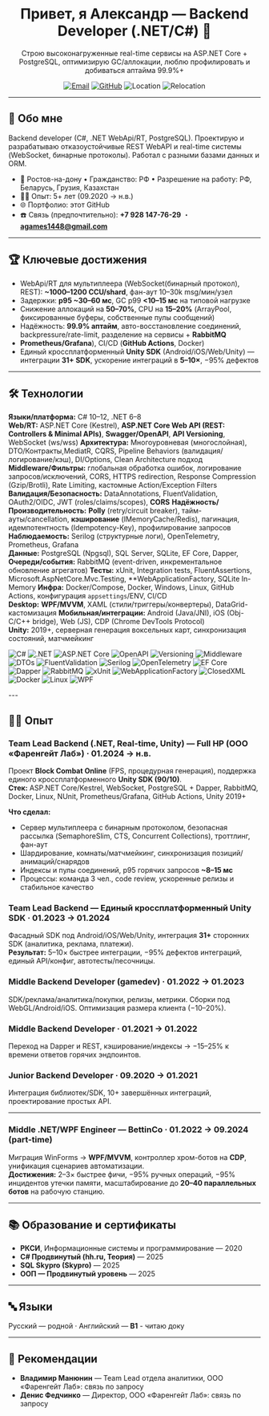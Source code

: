 <h1 align="center">Привет, я Александр — Backend Developer (.NET/C#) 🚀</h1>
<p align="center">
  Строю высоконагруженные real-time сервисы на ASP.NET Core + PostgreSQL, оптимизирую GC/аллокации, люблю профилировать и добиваться аптайма 99.9%+
</p>

<p align="center">
  <a href="mailto:agames1448@gmail.com"><img alt="Email" src="https://img.shields.io/badge/Email-agames1448%40gmail.com-informational?logo=gmail"></a>
  <a href="https://github.com/AlexanderHub99"><img alt="GitHub" src="https://img.shields.io/badge/GitHub-AlexanderHub99-black?logo=github"></a>
  <img alt="Location" src="https://img.shields.io/badge/Москва-RU-blue">
  <img alt="Relocation" src="https://img.shields.io/badge/Готов%20к-релокации%20и%20командировкам-success">
</p>

---

## 🧭 Обо мне
Backend developer (C#, .NET WebApi/RT, PostgreSQL). Проектирую и разрабатываю отказоустойчивые REST WebAPI и real-time системы (WebSocket, бинарные протоколы). Работал с разными базами данных и ORM.
- 📍 Ростов-на-дону • Гражданство: РФ • Разрешение на работу: РФ, Беларусь, Грузия, Казахстан  
- 🧑‍💻 Опыт: 5+ лет (09.2020 → н.в.)  
- 🌐 Портфолио: этот GitHub  
- ☎️ Связь (предпочтительно): **+7 928 147-76-29** ・ **agames1448@gmail.com**

---

## 🏆 Ключевые достижения
- WebApi/RT для мультиплеера (WebSocket(бинарный протокол), REST): **~1000–1200 CCU/shard**, фан-аут 10–30k msg/мин/узел  
- Задержки: **p95 ~30–60 мс**, GC p99 **<10–15 мс** на типовой нагрузке  
- Снижение аллокаций на **50–70%**, CPU на **15–20%** (ArrayPool, фиксированные буферы, собственные пулы сообщений)  
- Надёжность: **99.9% аптайм**, авто-восстановление соединений, backpressure/rate-limit, разделение на сервисы + **RabbitMQ**  
- **Prometheus/Grafana**), CI/CD (**GitHub Actions**, Docker)  
- Единый кроссплатформенный **Unity SDK** (Android/iOS/Web/Unity) — интеграции **31+ SDK**, ускорение интеграций в **5–10×**, −95% дефектов

---

## 🛠️ Технологии

**Языки/платформа:** C# 10–12, .NET 6–8  
**Web/RT:** ASP.NET Core (Kestrel), **ASP.NET Core Web API (REST: Controllers & Minimal APIs)**, **Swagger/OpenAPI**, **API Versioning**, WebSocket (ws/wss) 
**Архитектура:** Многоуровневая (многослойная), DTO/Контракты,MediatR, CQRS, Pipeline Behaviors (валидация/логирование/кэш), DI/Options, Clean Architecture подход  
**Middleware/Фильтры:** глобальная обработка ошибок, логирование запросов/исключений, CORS, HTTPS redirection, Response Compression (Gzip/Brotli), Rate Limiting, кастомные Action/Exception Filters  
**Валидация/Безопасность:** DataAnnotations, FluentValidation, OAuth2/OIDC, JWT (roles/claims/scopes), **CORS** 
**Надёжность/Производительность:** **Polly** (retry/circuit breaker), тайм-ауты/cancellation, **кэширование** (IMemoryCache/Redis), пагинация, идемпотентность (Idempotency-Key), профилирование запросов  
**Наблюдаемость:** Serilog (структурные логи), OpenTelemetry, Prometheus, Grafana  
**Данные:** PostgreSQL (Npgsql), SQL Server, SQLite, EF Core, Dapper,
**Очереди/события:** RabbitMQ (event-driven, инкрементальное обновление агрегатов)
**Тесты:** xUnit, Integration tests, FluentAssertions, Microsoft.AspNetCore.Mvc.Testing, **WebApplicationFactory, SQLite In-Memory
**Инфра:** Docker/Compose, Docker, Windows, Linux, GitHub Actions, конфигурация `appsettings`/ENV, CI/CD  
**Desktop:** **WPF/MVVM**, XAML (стили/триггеры/конвертеры), DataGrid-кастомизация
**Мобильная/интеграции:** Android (Java/JNI), iOS (Obj-C/C++ bridge), Web (JS), CDP (Chrome DevTools Protocol)  
**Unity:** 2019+, серверная генерация воксельных карт, синхронизация состояний, матчмейкинг

<p>
  <img alt="C#" src="https://img.shields.io/badge/C%23-239120?logo=csharp&logoColor=white">
  <img alt=".NET" src="https://img.shields.io/badge/.NET-512BD4?logo=dotnet&logoColor=white">
  <img alt="ASP.NET Core" src="https://img.shields.io/badge/ASP.NET%20Core-Web%20API%20%7C%20Minimal-5C2D91">
  <img alt="OpenAPI" src="https://img.shields.io/badge/Swagger%20%7C%20OpenAPI-85EA2D?logo=swagger&logoColor=white">
  <img alt="Versioning" src="https://img.shields.io/badge/API-Versioning-546E7A">
  <img alt="Middleware" src="https://img.shields.io/badge/Middleware-Errors%20%7C%20CORS%20%7C%20Rate%20Limit-455A64">
  <img alt="DTOs" src="https://img.shields.io/badge/DTOs-Contracts%20%7C%20AutoMapper-1565C0">
  <img alt="FluentValidation" src="https://img.shields.io/badge/FluentValidation-2E7D32">
  <img alt="Serilog" src="https://img.shields.io/badge/Serilog-Structured%20Logs-1E88E5">
  <img alt="OpenTelemetry" src="https://img.shields.io/badge/OpenTelemetry-Traces%20%7C%20Metrics-FF6F00">
  <img alt="EF Core" src="https://img.shields.io/badge/EF%20Core-SQL%20Server%20%7C%20SQLite-2E7D32">
  <img alt="Dapper" src="https://img.shields.io/badge/Dapper-0C4A6E">
  <img alt="RabbitMQ" src="https://img.shields.io/badge/RabbitMQ-FF6600?logo=rabbitmq&logoColor=white">
  <img alt="xUnit" src="https://img.shields.io/badge/xUnit-5E5E5E">
  <img alt="WebApplicationFactory" src="https://img.shields.io/badge/WebApplicationFactory-Testing-1976D2">
  <img alt="ClosedXML" src="https://img.shields.io/badge/ClosedXML-Excel-43A047">
  <img alt="Docker" src="https://img.shields.io/badge/Docker-2496ED?logo=docker&logoColor=white">
  <img alt="Linux" src="https://img.shields.io/badge/Linux-FCC624?logo=linux&logoColor=black">
  <img alt="WPF" src="https://img.shields.io/badge/WPF-5C2D91?logo=.net&logoColor=white">
</p>
---

## 👷‍♂️ Опыт
### Team Lead Backend (.NET, Real-time, Unity) — **Full HP (ООО «Фаренгейт Лаб»)** · 01.2024 → н.в.
Проект **Block Combat Online** (FPS, процедурная генерация), поддержка единого кроссплатформенного **Unity SDK (90/10)**.  
**Стек:** ASP.NET Core/Kestrel, WebSocket, PostgreSQL + Dapper, RabbitMQ, Docker, Linux, NUnit, Prometheus/Grafana, GitHub Actions, Unity 2019+

**Что сделал:**
- Сервер мультиплеера с бинарным протоколом, безопасная рассылка (SemaphoreSlim, CTS, Concurrent Collections), троттлинг, фан-аут
- Шардирование, комнаты/матчмейкинг, синхронизация позиций/анимаций/снарядов
- Индексы и пулы соединений, p95 горячих запросов **~8–15 мс**
- Процессы: команда 3 чел., code review, ускоренные релизы и стабильное качество

### Team Lead Backend — **Единый кроссплатформенный Unity SDK** · 01.2023 → 01.2024
Фасадный SDK под Android/iOS/Web/Unity, интеграция **31+** сторонних SDK (аналитика, реклама, платежи).  
**Результат:** 5–10× быстрее интеграции, −95% дефектов интеграций, единый API/конфиг, автотесты/песочницы.

### Middle Backend Developer (gamedev) · 01.2022 → 01.2023  
SDK/реклама/аналитика/покупки, релизы, метрики. Сборки под WebGL/Android/iOS. Оптимизация размера клиента (−10–20%).

### Middle Backend Developer · 01.2021 → 01.2022  
Переход на Dapper и REST, кэширование/индексы → −15–25% к времени ответов горячих эндпоинтов.

### Junior Backend Developer · 09.2020 → 01.2021  
Интеграция библиотек/SDK, 10+ завершённых интеграций, проектирование простых API.

---

### Middle .NET/WPF Engineer — **BettinCo** · 01.2022 → 09.2024 (part-time)
Миграция WinForms → **WPF/MVVM**, контроллер хром-ботов на **CDP**, унификация сценариев автоматизации.  
**Достижения:** 2–3× быстрее фичи, −95% ручных операций, −95% инцидентов утечки памяти, масштабирование до **20–40 параллельных ботов** на рабочую станцию.

---

## 📚 Образование и сертификаты
- **РКСИ**, Информационные системы и программирование — 2020  
- **C# Продвинутый (hh.ru, Теория)** — 2025  
- **SQL Skypro (Skypro)** — 2025  
- **ООП — Продвинутый уровень** — 2025

---

## 🔤 Языки
Русский — родной · Английский — **B1** - читаю доку

---

## 🤝 Рекомендации
- **Владимир Манюнин** — Team Lead отдела аналитики, ООО «Фаренгейт Лаб»: связь по запросу
- **Денис Федчинко** — Директор, ООО «Фаренгейт Лаб»: связь по запросу
